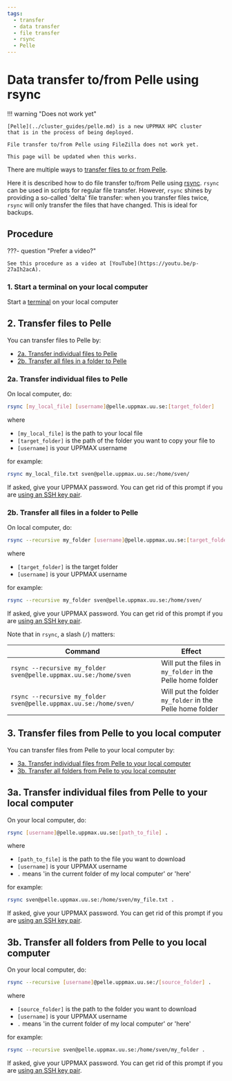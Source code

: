 ```yaml
---
tags:
  - transfer
  - data transfer
  - file transfer
  - rsync
  - Pelle
---
```


# Data transfer to/from Pelle using rsync

!!! warning "Does not work yet"

    [Pelle](../cluster_guides/pelle.md) is a new UPPMAX HPC cluster
    that is in the process of being deployed.

    File transfer to/from Pelle using FileZilla does not work yet.

    This page will be updated when this works.

There are multiple ways to [transfer files to or from Pelle](../cluster_guides/transfer_pelle.md).

Here it is described how to do file transfer to/from Pelle
using [rsync](../software/rsync.md).
`rsync` can be used in scripts for regular file transfer.
However, `rsync` shines by providing a so-called 'delta' file transfer:
when you transfer files twice, `rsync` will only transfer the files that have
changed. This is ideal for backups.

## Procedure

???- question "Prefer a video?"

    See this procedure as a video at [YouTube](https://youtu.be/p-27aIh2acA).

### 1. Start a terminal on your local computer

Start a [terminal](../software/terminal.md) on your local computer

## 2. Transfer files to Pelle

You can transfer files to Pelle by:

- [2a. Transfer individual files to Pelle](#2a-transfer-individual-files-to-pelle)
- [2b. Transfer all files in a folder to Pelle](#2b-transfer-all-files-in-a-folder-to-pelle)

### 2a. Transfer individual files to Pelle

On local computer, do:

```bash
rsync [my_local_file] [username]@pelle.uppmax.uu.se:[target_folder]
```

where

- `[my_local_file]` is the path to your local file
- `[target_folder]` is the path of the folder you want to copy your file to
- `[username]` is your UPPMAX username

for example:

```bash
rsync my_local_file.txt sven@pelle.uppmax.uu.se:/home/sven/
```

If asked, give your UPPMAX password.
You can get rid of this prompt if you are
[using an SSH key pair](ssh_key_use_pelle.md).

### 2b. Transfer all files in a folder to Pelle

On local computer, do:

```bash
rsync --recursive my_folder [username]@pelle.uppmax.uu.se:[target_folder]
```

where

- `[target_folder]` is the target folder  
- `[username]` is your UPPMAX username

for example:

```bash
rsync --recursive my_folder sven@pelle.uppmax.uu.se:/home/sven/
```

If asked, give your UPPMAX password.
You can get rid of this prompt if you are
[using an SSH key pair](ssh_key_use_pelle.md).

Note that in `rsync`, a slash (`/`) matters:

Command                                                            |Effect
-------------------------------------------------------------------|------------------------------------------------------------
`rsync --recursive my_folder sven@pelle.uppmax.uu.se:/home/sven` |Will put the files in `my_folder` in the Pelle home folder
`rsync --recursive my_folder sven@pelle.uppmax.uu.se:/home/sven/`|Will put the folder `my_folder` in the Pelle home folder

## 3. Transfer files from Pelle to you local computer

You can transfer files from Pelle to your local computer by:

- [3a. Transfer individual files from Pelle to your local computer](#3a-transfer-individual-files-from-pelle-to-your-local-computer)
- [3b. Transfer all folders from Pelle to you local computer](#3b-transfer-all-folders-from-pelle-to-you-local-computer)

## 3a. Transfer individual files from Pelle to your local computer

On your local computer, do:

```bash
rsync [username]@pelle.uppmax.uu.se:[path_to_file] .
```

where

- `[path_to_file]` is the path to the file you want to download
- `[username]` is your UPPMAX username
- `.` means 'in the current folder of my local computer' or 'here'

for example:

```bash
rsync sven@pelle.uppmax.uu.se:/home/sven/my_file.txt .
```

If asked, give your UPPMAX password.
You can get rid of this prompt if you are
[using an SSH key pair](ssh_key_use_pelle.md).

## 3b. Transfer all folders from Pelle to you local computer

On your local computer, do:

```bash
rsync --recursive [username]@pelle.uppmax.uu.se:/[source_folder] .
```

where

- `[source_folder]` is the path to the folder you want to download
- `[username]` is your UPPMAX username
- `.` means 'in the current folder of my local computer' or 'here'

for example:

```bash
rsync --recursive sven@pelle.uppmax.uu.se:/home/sven/my_folder .
```

If asked, give your UPPMAX password.
You can get rid of this prompt if you are
[using an SSH key pair](ssh_key_use_pelle.md).
